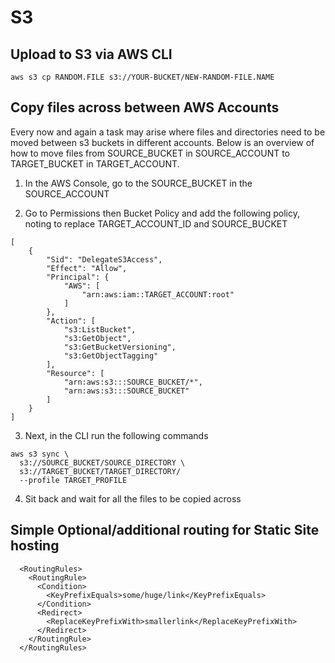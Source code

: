 # S3

## Upload to S3 via AWS CLI
```
aws s3 cp RANDOM.FILE s3://YOUR-BUCKET/NEW-RANDOM-FILE.NAME
```

## Copy files across between AWS Accounts

Every now and again a task may arise where files and directories need to be moved between s3 buckets in different accounts. Below is an overview of how to move files from SOURCE_BUCKET in SOURCE_ACCOUNT to TARGET_BUCKET in TARGET_ACCOUNT.


1. In the AWS Console, go to the SOURCE_BUCKET in the SOURCE_ACCOUNT

2. Go to Permissions then Bucket Policy and add the following policy, noting to replace TARGET_ACCOUNT_ID and SOURCE_BUCKET
```
[
    {
        "Sid": "DelegateS3Access",
        "Effect": "Allow",
        "Principal": {
            "AWS": [
                "arn:aws:iam::TARGET_ACCOUNT:root"
            ]
        },
        "Action": [
            "s3:ListBucket",
            "s3:GetObject",
            "s3:GetBucketVersioning",
            "s3:GetObjectTagging"
        ],
        "Resource": [
            "arn:aws:s3:::SOURCE_BUCKET/*",
            "arn:aws:s3:::SOURCE_BUCKET"
        ]
    }
]
```
 

3. Next, in the CLI run the following commands
```
aws s3 sync \
  s3://SOURCE_BUCKET/SOURCE_DIRECTORY \
  s3://TARGET_BUCKET/TARGET_DIRECTORY/
  --profile TARGET_PROFILE
```

4. Sit back and wait for all the files to be copied across

## Simple Optional/additional routing for Static Site hosting

```
  <RoutingRules>
    <RoutingRule>
      <Condition>
        <KeyPrefixEquals>some/huge/link</KeyPrefixEquals>
      </Condition>
      <Redirect>
        <ReplaceKeyPrefixWith>smallerlink</ReplaceKeyPrefixWith>
      </Redirect>
    </RoutingRule>
  </RoutingRules>
  ```
